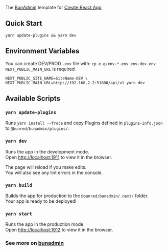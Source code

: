 The [BunAdmin](https://github.com/bunred/bunadmin) template for [Create React App](https://github.com/facebook/create-react-app)

## Quick Start

```shell script
yarn update-plugins && yarn dev
```

## Environment Variables

You can create DEV/PROD `.env` file with: `cp e.g/env-*.env env-dev.env`
`NEXT_PUBLIC_MAIN_URL` is required
```
NEXT_PUBLIC_SITE_NAME=SiteName-DEV \
NEXT_PUBLIC_MAIN_URL=http://192.168.2.2:51800/api/v1 yarn dev
```

## Available Scripts

### `yarn update-plugins`

Runs `yarn install --froce` and copy Plugins defined in `plugins-info.json` to `@bunred/bunadmin/plugins/`.<br />

### `yarn dev`

Runs the app in the development mode.<br />
Open [http://localhost:1911](http://localhost:1911) to view it in the browser.

The page will reload if you make edits.<br />
You will also see any lint errors in the console.

### `yarn build`

Builds the app for production to the `@bunred/bunadmin/.next/` folder.<br />
Your app is ready to be deployed!

### `yarn start`

Runs the app in the production mode.<br />
Open [http://localhost:1912](http://localhost:1912) to view it in the browser.

### See more on [bunadmin](https://github.com/bunred/bunadmin)
